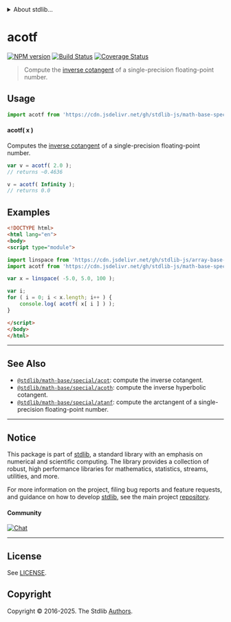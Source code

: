 <!--

@license Apache-2.0

Copyright (c) 2024 The Stdlib Authors.

Licensed under the Apache License, Version 2.0 (the "License");
you may not use this file except in compliance with the License.
You may obtain a copy of the License at

   http://www.apache.org/licenses/LICENSE-2.0

Unless required by applicable law or agreed to in writing, software
distributed under the License is distributed on an "AS IS" BASIS,
WITHOUT WARRANTIES OR CONDITIONS OF ANY KIND, either express or implied.
See the License for the specific language governing permissions and
limitations under the License.

-->


<details>
  <summary>
    About stdlib...
  </summary>
  <p>We believe in a future in which the web is a preferred environment for numerical computation. To help realize this future, we've built stdlib. stdlib is a standard library, with an emphasis on numerical and scientific computation, written in JavaScript (and C) for execution in browsers and in Node.js.</p>
  <p>The library is fully decomposable, being architected in such a way that you can swap out and mix and match APIs and functionality to cater to your exact preferences and use cases.</p>
  <p>When you use stdlib, you can be absolutely certain that you are using the most thorough, rigorous, well-written, studied, documented, tested, measured, and high-quality code out there.</p>
  <p>To join us in bringing numerical computing to the web, get started by checking us out on <a href="https://github.com/stdlib-js/stdlib">GitHub</a>, and please consider <a href="https://opencollective.com/stdlib">financially supporting stdlib</a>. We greatly appreciate your continued support!</p>
</details>

# acotf

[![NPM version][npm-image]][npm-url] [![Build Status][test-image]][test-url] [![Coverage Status][coverage-image]][coverage-url] <!-- [![dependencies][dependencies-image]][dependencies-url] -->

> Compute the [inverse cotangent][arccotangent] of a single-precision floating-point number.



<section class="usage">

## Usage

```javascript
import acotf from 'https://cdn.jsdelivr.net/gh/stdlib-js/math-base-special-acotf@esm/index.mjs';
```

#### acotf( x )

Computes the [inverse cotangent][arccotangent] of a single-precision floating-point number.

```javascript
var v = acotf( 2.0 );
// returns ~0.4636

v = acotf( Infinity );
// returns 0.0
```

</section>

<!-- /.usage -->

<section class="examples">

## Examples

<!-- eslint no-undef: "error" -->

```html
<!DOCTYPE html>
<html lang="en">
<body>
<script type="module">

import linspace from 'https://cdn.jsdelivr.net/gh/stdlib-js/array-base-linspace@esm/index.mjs';
import acotf from 'https://cdn.jsdelivr.net/gh/stdlib-js/math-base-special-acotf@esm/index.mjs';

var x = linspace( -5.0, 5.0, 100 );

var i;
for ( i = 0; i < x.length; i++ ) {
    console.log( acotf( x[ i ] ) );
}

</script>
</body>
</html>
```

</section>

<!-- /.examples -->

<!-- C interface documentation. -->



<!-- Section for related `stdlib` packages. Do not manually edit this section, as it is automatically populated. -->

<section class="related">

* * *

## See Also

-   <span class="package-name">[`@stdlib/math-base/special/acot`][@stdlib/math/base/special/acot]</span><span class="delimiter">: </span><span class="description">compute the inverse cotangent.</span>
-   <span class="package-name">[`@stdlib/math-base/special/acoth`][@stdlib/math/base/special/acoth]</span><span class="delimiter">: </span><span class="description">compute the inverse hyperbolic cotangent.</span>
-   <span class="package-name">[`@stdlib/math-base/special/atanf`][@stdlib/math/base/special/atanf]</span><span class="delimiter">: </span><span class="description">compute the arctangent of a single-precision floating-point number.</span>

</section>

<!-- /.related -->

<!-- Section for all links. Make sure to keep an empty line after the `section` element and another before the `/section` close. -->


<section class="main-repo" >

* * *

## Notice

This package is part of [stdlib][stdlib], a standard library with an emphasis on numerical and scientific computing. The library provides a collection of robust, high performance libraries for mathematics, statistics, streams, utilities, and more.

For more information on the project, filing bug reports and feature requests, and guidance on how to develop [stdlib][stdlib], see the main project [repository][stdlib].

#### Community

[![Chat][chat-image]][chat-url]

---

## License

See [LICENSE][stdlib-license].


## Copyright

Copyright &copy; 2016-2025. The Stdlib [Authors][stdlib-authors].

</section>

<!-- /.stdlib -->

<!-- Section for all links. Make sure to keep an empty line after the `section` element and another before the `/section` close. -->

<section class="links">

[npm-image]: http://img.shields.io/npm/v/@stdlib/math-base-special-acotf.svg
[npm-url]: https://npmjs.org/package/@stdlib/math-base-special-acotf

[test-image]: https://github.com/stdlib-js/math-base-special-acotf/actions/workflows/test.yml/badge.svg?branch=main
[test-url]: https://github.com/stdlib-js/math-base-special-acotf/actions/workflows/test.yml?query=branch:main

[coverage-image]: https://img.shields.io/codecov/c/github/stdlib-js/math-base-special-acotf/main.svg
[coverage-url]: https://codecov.io/github/stdlib-js/math-base-special-acotf?branch=main

<!--

[dependencies-image]: https://img.shields.io/david/stdlib-js/math-base-special-acotf.svg
[dependencies-url]: https://david-dm.org/stdlib-js/math-base-special-acotf/main

-->

[chat-image]: https://img.shields.io/gitter/room/stdlib-js/stdlib.svg
[chat-url]: https://app.gitter.im/#/room/#stdlib-js_stdlib:gitter.im

[stdlib]: https://github.com/stdlib-js/stdlib

[stdlib-authors]: https://github.com/stdlib-js/stdlib/graphs/contributors

[umd]: https://github.com/umdjs/umd
[es-module]: https://developer.mozilla.org/en-US/docs/Web/JavaScript/Guide/Modules

[deno-url]: https://github.com/stdlib-js/math-base-special-acotf/tree/deno
[deno-readme]: https://github.com/stdlib-js/math-base-special-acotf/blob/deno/README.md
[umd-url]: https://github.com/stdlib-js/math-base-special-acotf/tree/umd
[umd-readme]: https://github.com/stdlib-js/math-base-special-acotf/blob/umd/README.md
[esm-url]: https://github.com/stdlib-js/math-base-special-acotf/tree/esm
[esm-readme]: https://github.com/stdlib-js/math-base-special-acotf/blob/esm/README.md
[branches-url]: https://github.com/stdlib-js/math-base-special-acotf/blob/main/branches.md

[stdlib-license]: https://raw.githubusercontent.com/stdlib-js/math-base-special-acotf/main/LICENSE

[arccotangent]: https://en.wikipedia.org/wiki/Inverse_trigonometric_functions

<!-- <related-links> -->

[@stdlib/math/base/special/acot]: https://github.com/stdlib-js/math-base-special-acot/tree/esm

[@stdlib/math/base/special/acoth]: https://github.com/stdlib-js/math-base-special-acoth/tree/esm

[@stdlib/math/base/special/atanf]: https://github.com/stdlib-js/math-base-special-atanf/tree/esm

<!-- </related-links> -->

</section>

<!-- /.links -->
